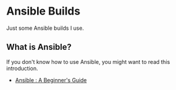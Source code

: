 # Ansible Builds

Just some Ansible builds I use.

## What is Ansible?

If you don't know how to use Ansible, you might want to read this introduction.

* [Ansible : A Beginner's Guide](https://docs.ansible.com/ansible/latest/getting_started/index.html)